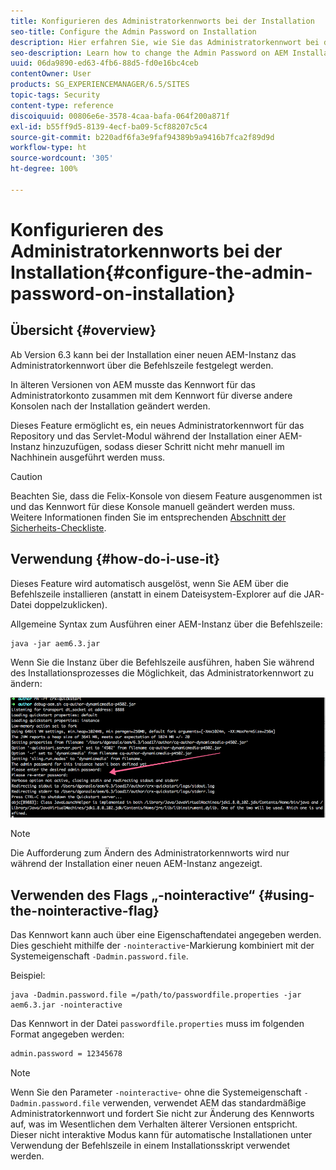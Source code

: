 ```yaml
---
title: Konfigurieren des Administratorkennworts bei der Installation
seo-title: Configure the Admin Password on Installation
description: Hier erfahren Sie, wie Sie das Administratorkennwort bei der AEM-Installation ändern.
seo-description: Learn how to change the Admin Password on AEM Installation.
uuid: 06da9890-ed63-4fb6-88d5-fd0e16bc4ceb
contentOwner: User
products: SG_EXPERIENCEMANAGER/6.5/SITES
topic-tags: Security
content-type: reference
discoiquuid: 00806e6e-3578-4caa-bafa-064f200a871f
exl-id: b55ff9d5-8139-4ecf-ba09-5cf88207c5c4
source-git-commit: b220adf6fa3e9faf94389b9a9416b7fca2f89d9d
workflow-type: ht
source-wordcount: '305'
ht-degree: 100%

---
```


# Konfigurieren des Administratorkennworts bei der Installation{#configure-the-admin-password-on-installation}

## Übersicht {#overview}

Ab Version 6.3 kann bei der Installation einer neuen AEM-Instanz das Administratorkennwort über die Befehlszeile festgelegt werden.

In älteren Versionen von AEM musste das Kennwort für das Administratorkonto zusammen mit dem Kennwort für diverse andere Konsolen nach der Installation geändert werden.

Dieses Feature ermöglicht es, ein neues Administratorkennwort für das Repository und das Servlet-Modul während der Installation einer AEM-Instanz hinzuzufügen, sodass dieser Schritt nicht mehr manuell im Nachhinein ausgeführt werden muss.

>[!CAUTION]
>
>Beachten Sie, dass die Felix-Konsole von diesem Feature ausgenommen ist und das Kennwort für diese Konsole manuell geändert werden muss. Weitere Informationen finden Sie im entsprechenden [Abschnitt der Sicherheits-Checkliste](/help/sites-administering/security-checklist.md#change-default-passwords-for-the-aem-and-osgi-console-admin-accounts).

## Verwendung {#how-do-i-use-it}

Dieses Feature wird automatisch ausgelöst, wenn Sie AEM über die Befehlszeile installieren (anstatt in einem Dateisystem-Explorer auf die JAR-Datei doppelzuklicken).

Allgemeine Syntax zum Ausführen einer AEM-Instanz über die Befehlszeile:

```shell
java -jar aem6.3.jar
```

Wenn Sie die Instanz über die Befehlszeile ausführen, haben Sie während des Installationsprozesses die Möglichkeit, das Administratorkennwort zu ändern:

![chlimage_1-116](assets/chlimage_1-116a.png)

>[!NOTE]
>
>Die Aufforderung zum Ändern des Administratorkennworts wird nur während der Installation einer neuen AEM-Instanz angezeigt.

## Verwenden des Flags „-nointeractive“ {#using-the-nointeractive-flag}

Das Kennwort kann auch über eine Eigenschaftendatei angegeben werden. Dies geschieht mithilfe der `-nointeractive`-Markierung kombiniert mit der Systemeigenschaft `-Dadmin.password.file`.

Beispiel:

```shell
java -Dadmin.password.file =/path/to/passwordfile.properties -jar aem6.3.jar -nointeractive
```

Das Kennwort in der Datei `passwordfile.properties` muss im folgenden Format angegeben werden:

```xml
admin.password = 12345678
```

>[!NOTE]
>
>Wenn Sie den Parameter `-nointeractive`- ohne die Systemeigenschaft `-Dadmin.password.file` verwenden, verwendet AEM das standardmäßige Administratorkennwort und fordert Sie nicht zur Änderung des Kennworts auf, was im Wesentlichen dem Verhalten älterer Versionen entspricht. Dieser nicht interaktive Modus kann für automatische Installationen unter Verwendung der Befehlszeile in einem Installationsskript verwendet werden.
